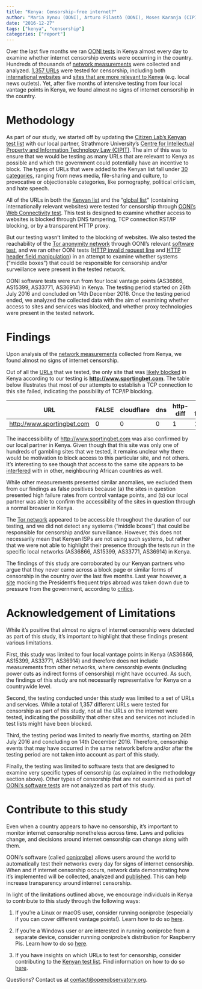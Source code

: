 ```yaml
---
title: "Kenya: Censorship-free internet?"
author: "Maria Xynou (OONI), Arturo Filastò (OONI), Moses Karanja (CIPIT)"
date: "2016-12-27"
tags: ["kenya", "censorship"]
categories: ["report"]
---
```


Over the last five months we ran [OONI tests](https://github.com/TheTorProject/ooni-probe) in Kenya almost every day to examine
whether internet censorship events were occurring in the country. Hundreds of
thousands of [network measurements](https://explorer.ooni.torproject.org/country/KE) were collected and analyzed. [1,357 URLs](https://github.com/citizenlab/test-lists/tree/master/lists) were
tested for censorship, including both [international websites](https://github.com/citizenlab/test-lists/blob/master/lists/global.csv) and [sites that are more relevant to Kenya](https://github.com/citizenlab/test-lists/blob/master/lists/ke.csv) (e.g. local news outlets). Yet, after five months of
intensive testing from four local vantage points in Kenya, we found almost no
signs of internet censorship in the country.

# Methodology

As part of our study, we started off by updating the [Citizen Lab’s Kenyan test list](https://github.com/citizenlab/test-lists/blob/master/lists/ke.csv) with our local partner, Strathmore University’s [Centre for Intellectual Property and Information Technology Law (CIPIT)](http://cipit.org/). The aim of this was to ensure
that we would be testing as many URLs that are relevant to Kenya as possible and
which the government could potentially have an incentive to block. The types of
URLs that were added to the Kenyan list fall under [30 categories](https://github.com/citizenlab/test-lists/blob/master/lists/00-proposed-category_codes.csv), ranging from
news media, file-sharing and culture, to provocative or objectionable
categories, like pornography, political criticism, and hate speech.

All of the URLs in both the [Kenyan list](https://github.com/citizenlab/test-lists/blob/master/lists/ke.csv) and the “[global list](https://github.com/citizenlab/test-lists/blob/master/lists/global.csv)” (containing
internationally relevant websites) were tested for censorship through [OONI’s Web Connectivity test](https://ooni.torproject.org/nettest/web-connectivity/). This test is designed to examine whether access to websites
is blocked through DNS tampering, TCP connection RST/IP blocking, or by a
transparent HTTP proxy.

But our testing wasn’t limited to the blocking of websites. We also tested the
reachability of the [Tor anonymity network](https://www.torproject.org/) through OONI’s relevant [software test](https://ooni.torproject.org/nettest/vanilla-tor/),
and we ran other OONI tests ([HTTP invalid request line](https://ooni.torproject.org/nettest/http-invalid-request-line/) and [HTTP header field manipulation](https://ooni.torproject.org/nettest/http-header-field-manipulation/)) in an attempt to examine whether systems (“middle boxes”) that
could be responsible for censorship and/or surveillance were present in the
tested network.

OONI software tests were run from four local vantage points (AS36866, AS15399,
AS33771, AS36914) in Kenya. The testing period started on 26th July 2016 and
concluded on 14th December 2016. Once the testing period ended, we analyzed the
collected data with the aim of examining whether access to sites and services
was blocked, and whether proxy technologies were present in the tested network.

# Findings

Upon analysis of the [network measurements](https://explorer.ooni.torproject.org/country/KE) collected from Kenya, we found almost
no signs of internet censorship.

Out of all the [URLs](https://github.com/citizenlab/test-lists/tree/master/lists) that we tested, the only site that was [likely blocked](https://explorer.ooni.torproject.org/measurement/20161107T075602Z_AS36914_TjQtUZ2q8AOROLbiBqVmR9IlueW8SBSg5Ng69aSWShud2mQeJb?input=http:%2F%2Fwww.sportingbet.com) in
Kenya according to our testing is **http://www.sportingbet.com**. The table below
illustrates that most of our attempts to establish a TCP connection to this site
failed, indicating the possibility of TCP/IP blocking.

| URL                        | FALSE | cloudflare | dns | http-diff | http-failure | tcp_ip | anomalies |
|----------------------------|-------|------------|-----|-----------|--------------|--------|-----------|
| http://www.sportingbet.com | 0     | 0          | 0   | 1         | 1            | 46     | 48        |

The inaccessibility of http://www.sportingbet.com was also confirmed by our
local partner in Kenya. Given though that this site was only one of hundreds of
gambling sites that we tested, it remains unclear why there would be motivation
to block access to this particular site, and not others. It’s interesting to see
though that access to the same site appears to be [interfered](https://explorer.ooni.torproject.org/measurement/20161221T000038Z_AS29032_6B7aAG70pQs8UxMERv9ffjDqbCyqzbWL2k5pVhzSynKZC5ep48?input=http:%2F%2Fwww.sportingbet.com) with in other,
neighbouring African countries as well.

While other measurements presented similar anomalies, we excluded them from our
findings as false positives because (a) the sites in question presented high
failure rates from control vantage points, and (b) our local partner was able to
confirm the accessibility of the sites in question through a normal browser in
Kenya.

The [Tor network](https://www.torproject.org/) appeared to be accessible throughout the duration of our
testing, and we did not detect any systems (“middle boxes”) that could be
responsible for censorship and/or surveillance. However, this does not
necessarily mean that Kenyan ISPs are not using such systems, but rather that we
were not able to highlight their presence through the tests run in the specific
local networks (AS36866, AS15399, AS33771, AS36914) in Kenya.

The findings of this study are corroborated by our Kenyan partners who argue
that they never came across a block page or similar forms of censorship in the
country over the last five months. Last year however, a [site](http://www.isuhuruinkenya.co.ke/) mocking the
President’s frequent trips abroad was taken down due to pressure from the
government, according to [critics](http://nairobinews.nation.co.ke/news/website-mocking-tourist-president-shut-down-after-pressure-from-above/).

# Acknowledgement of Limitations

While it’s positive that almost no signs of internet censorship were detected as
part of this study, it’s important to highlight that these findings present
various limitations.

First, this study was limited to four local vantage points in Kenya (AS36866,
AS15399, AS33771, AS36914) and therefore does not include measurements from
other networks, where censorship events (including power cuts as indirect forms
of censorship) might have occurred. As such, the findings of this study are not
necessarily representative for Kenya on a countrywide level.

Second, the testing conducted under this study was limited to a set of URLs and
services. While a total of 1,357 different URLs were tested for censorship as
part of this study, not all the URLs on the internet were tested, indicating the
possibility that other sites and services not included in test lists might have
been blocked.

Third, the testing period was limited to nearly five months, starting on 26th
July 2016 and concluding on 14th December 2016. Therefore, censorship events
that may have occurred in the same network before and/or after the testing
period are not taken into account as part of this study.

Finally, the testing was limited to software tests that are designed to examine
very specific types of censorship (as explained in the methodology section
above). Other types of censorship that are not examined as part of [OONI’s software tests](https://github.com/TheTorProject/ooni-probe) are not analyzed as part of this study.

# Contribute to this study

Even when a country appears to have no censorship, it’s important to monitor
internet censorship nonetheless across time. Laws and policies change, and
decisions around internet censorship can change along with them.

OONI’s software (called [ooniprobe](https://github.com/TheTorProject/ooni-probe)) allows users around the world to
automatically test their networks every day for signs of internet censorship.
When and if internet censorship occurs, network data demonstrating how it’s
implemented will be collected, analyzed and [published](https://explorer.ooni.torproject.org/world/). This can help increase
transparency around internet censorship.

In light of the limitations outlined above, we encourage individuals in Kenya to
contribute to this study through the following ways:

1. If you’re a Linux or macOS user, consider running ooniprobe (especially if you
can cover different vantage points!). Learn how to do so [here](https://ooni.torproject.org/install/ooniprobe/). 

2. If you’re a
Windows user or are interested in running ooniprobe from a separate device,
consider running ooniprobe’s distribution for Raspberry Pis. Learn how to do so
[here](https://ooni.torproject.org/install/lepidopter/). 

3. If you have insights on which URLs to test for censorship, consider
contributing to the [Kenyan test list](https://github.com/citizenlab/test-lists/blob/master/lists/ke.csv). Find information on how to do so [here](https://ooni.torproject.org/get-involved/contribute-test-lists/).

Questions? Contact us at contact@openobservatory.org.